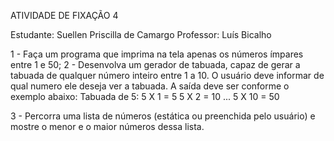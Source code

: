 ATIVIDADE DE FIXAÇÃO 4

Estudante: Suellen Priscilla de Camargo
Professor: Luís Bicalho

<!-- TENTEI RODAR NO CONSOLE DO NAVEGADOR DO BRAVE E NÃO FOI, MAS NO CONSOLE DO CHROME RODOU TUDO CERTINHO -->

1 - Faça um programa que imprima na tela apenas os números ímpares entre 1 e 50;
2 - Desenvolva um gerador de tabuada, capaz de gerar a tabuada de qualquer número inteiro entre 1 a 10. O usuário deve informar de qual numero ele deseja ver a tabuada. A saída deve ser conforme o exemplo abaixo:
Tabuada de 5:
5 X 1 = 5
5 X 2 = 10
...
5 X 10 = 50

3 - Percorra uma lista de números (estática ou preenchida pelo usuário) e mostre o menor e o maior números dessa lista. 



